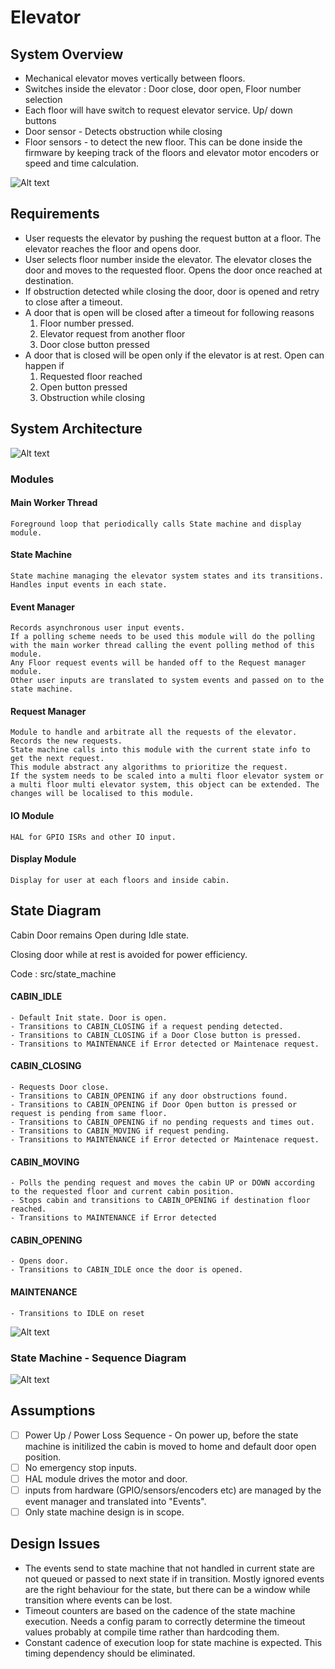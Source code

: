 # Elevator

## System Overview

- Mechanical elevator moves vertically between floors.
- Switches inside the elevator : Door close, door open, Floor number selection
- Each floor will have switch to request elevator service. Up/ down buttons
- Door sensor - Detects obstruction while closing
- Floor sensors - to detect the new floor. This can be done inside the firmware by keeping track of the floors and elevator motor encoders or speed and time calculation.

![Alt text](docs/ElevatorSystemOverview.png?raw=true "System Overview")

## Requirements

- User requests the elevator by pushing the request button at a floor. The elevator reaches the floor and opens door.
- User selects floor number inside the elevator. The elevator closes the door and moves to the requested floor. Opens the door once reached at destination.
- If obstruction detected while closing the door, door is opened and retry to close after a timeout.
- A door that is open will be closed after a timeout for following reasons
    1. Floor number pressed. 
    2. Elevator request from another floor 
    3. Door close button pressed
- A door that is closed will be open only if the elevator is at rest. Open can happen if 
    1. Requested floor reached 
    2. Open button pressed 
    3. Obstruction while closing

## System Architecture

![Alt text](docs/ElevatorSystemArchitecture.png?raw=true "System Architecture")

### Modules
#### Main Worker Thread
    Foreground loop that periodically calls State machine and display module.

#### State Machine
    State machine managing the elevator system states and its transitions.
    Handles input events in each state.

#### Event Manager
    Records asynchronous user input events.
    If a polling scheme needs to be used this module will do the polling with the main worker thread calling the event polling method of this module.
    Any Floor request events will be handed off to the Request manager module.
    Other user inputs are translated to system events and passed on to the state machine.

#### Request Manager
    Module to handle and arbitrate all the requests of the elevator.
    Records the new requests. 
    State machine calls into this module with the current state info to get the next request.
    This module abstract any algorithms to prioritize the request. 
    If the system needs to be scaled into a multi floor elevator system or a multi floor multi elevator system, this object can be extended. The changes will be localised to this module. 

#### IO Module
    HAL for GPIO ISRs and other IO input.

#### Display Module
    Display for user at each floors and inside cabin.

## State Diagram

Cabin Door remains Open during Idle state.

Closing door while at rest is avoided for power efficiency.

Code : src/state_machine

#### CABIN_IDLE 

    - Default Init state. Door is open.
    - Transitions to CABIN_CLOSING if a request pending detected.
    - Transitions to CABIN_CLOSING if a Door Close button is pressed.
    - Transitions to MAINTENANCE if Error detected or Maintenace request.

#### CABIN_CLOSING 

    - Requests Door close. 
    - Transitions to CABIN_OPENING if any door obstructions found.
    - Transitions to CABIN_OPENING if Door Open button is pressed or request is pending from same floor.
    - Transitions to CABIN_OPENING if no pending requests and times out.
    - Transitions to CABIN_MOVING if request pending.
    - Transitions to MAINTENANCE if Error detected or Maintenace request.

#### CABIN_MOVING

    - Polls the pending request and moves the cabin UP or DOWN according to the requested floor and current cabin position.
    - Stops cabin and transitions to CABIN_OPENING if destination floor reached.
    - Transitions to MAINTENANCE if Error detected

#### CABIN_OPENING

    - Opens door.
    - Transitions to CABIN_IDLE once the door is opened.

#### MAINTENANCE

    - Transitions to IDLE on reset

![Alt text](docs/ElevatorStateDiagram.png?raw=true "State Diagram")

### State Machine - Sequence Diagram

![Alt text](docs/Elevator_SM_SequenceDiagram.png?raw=true "Sequence Diagram")

## Assumptions

- [ ] Power Up / Power Loss Sequence - On power up, before the state machine is initilized the cabin is moved to home and default door open position.
- [ ] No emergency stop inputs.
- [ ] HAL module drives the motor and door. 
- [ ] inputs from hardware (GPIO/sensors/encoders etc) are managed by the event manager and translated into "Events".
- [ ] Only state machine design is in scope.

## Design Issues

- The events send to state machine that not handled in current state are not queued or passed to next state if in transition. Mostly ignored events are the right behaviour for the state, but there can be a window while transition where events can be lost.
- Timeout counters are based on the cadence of the state machine execution. Needs a config param to correctly determine the timeout values probably at compile time rather than hardcoding them.
- Constant cadence of execution loop for state machine is expected. This timing dependency should be eliminated.

